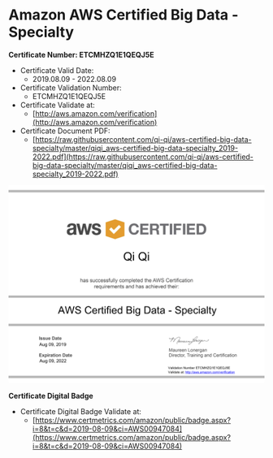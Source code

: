 # Amazon AWS Certified Big Data - Specialty

**Certificate Number: ETCMHZQ1E1QEQJ5E**
- Certificate Valid Date: 
  - 2019.08.09 - 2022.08.09
- Certificate Validation Number: 
  - ETCMHZQ1E1QEQJ5E
- Certificate Validate at: 
  - [http://aws.amazon.com/verification](http://aws.amazon.com/verification)
- Certificate Document PDF: 
  - [https://raw.githubusercontent.com/qi-qi/aws-certified-big-data-specialty/master/qiqi_aws-certified-big-data-specialty_2019-2022.pdf](https://raw.githubusercontent.com/qi-qi/aws-certified-big-data-specialty/master/qiqi_aws-certified-big-data-specialty_2019-2022.pdf)

![](https://raw.githubusercontent.com/qi-qi/aws-certified-big-data-specialty/master/qiqi_aws-certified-big-data-specialty_2019-2022.png)

**Certificate Digital Badge**
- Certificate Digital Badge Validate at:
  - [https://www.certmetrics.com/amazon/public/badge.aspx?i=8&t=c&d=2019-08-09&ci=AWS00947084](https://www.certmetrics.com/amazon/public/badge.aspx?i=8&t=c&d=2019-08-09&ci=AWS00947084)
